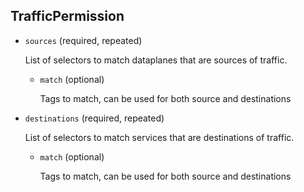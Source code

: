 ---
---
## TrafficPermission

- `sources` (required, repeated)

    List of selectors to match dataplanes that are sources of traffic.    
    
    - `match` (optional)
    
        Tags to match, can be used for both source and destinations

- `destinations` (required, repeated)

    List of selectors to match services that are destinations of traffic.    
    
    - `match` (optional)
    
        Tags to match, can be used for both source and destinations

